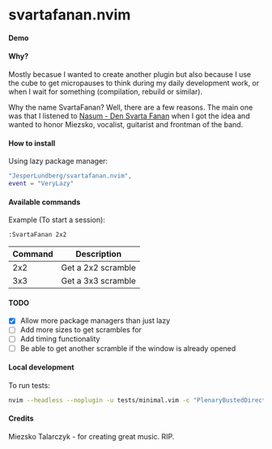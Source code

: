 # svartafanan.nvim

#### Demo

#### Why?

Mostly becasue I wanted to create another plugin but also because I use the cube to get micropauses to think during my daily development work, or when I wait for something (compilation, rebuild or similar).

Why the name SvartaFanan? Well, there are a few reasons. The main one was that I listened to [Nasum - Den Svarta Fanan](https://open.spotify.com/track/0gdarqfBPUKnSdbfaNA34t?si=799baa90579a4818) when I got the idea and wanted to honor Miezsko, vocalist, guitarist and frontman of the band.

#### How to install

Using lazy package manager:

```lua
"JesperLundberg/svartafanan.nvim",
event = "VeryLazy"
```

#### Available commands

Example (To start a session):

```
:SvartaFanan 2x2
```

| Command | Description        |
| ------- | ------------------ |
| 2x2     | Get a 2x2 scramble |
| 3x3     | Get a 3x3 scramble |

#### TODO

- [x] Allow more package managers than just lazy
- [ ] Add more sizes to get scrambles for
- [ ] Add timing functionality
- [ ] Be able to get another scramble if the window is already opened

#### Local development

To run tests:

```bash
nvim --headless --noplugin -u tests/minimal.vim -c "PlenaryBustedDirectory tests/ {minimal_init = 'tests/minimal.vim'}"
```

#### Credits

Miezsko Talarczyk - for creating great music. RIP.
